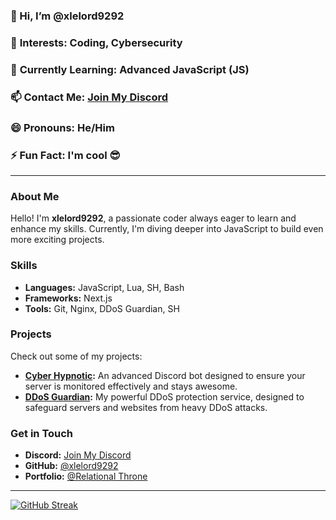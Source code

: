 ### 👋 Hi, I’m **@xlelord9292**
### 👀 **Interests:** Coding, Cybersecurity
### 🌱 **Currently Learning:** Advanced JavaScript (JS)
### 📫 **Contact Me:** [Join My Discord](https://discord.gg/yvb9QQywFk)
### 😄 **Pronouns:** He/Him
### ⚡ **Fun Fact:** I'm cool 😎

---

### **About Me**

Hello! I'm **xlelord9292**, a passionate coder always eager to learn and enhance my skills. Currently, I'm diving deeper into JavaScript to build even more exciting projects.

### **Skills**
- **Languages:** JavaScript, Lua, SH, Bash
- **Frameworks:** Next.js
- **Tools:** Git, Nginx, DDoS Guardian, SH

### **Projects**
Check out some of my projects:
- **[Cyber Hypnotic](https://discord.com/oauth2/authorize?client_id=988318259457716304&permissions=8&scope=bot):** An advanced Discord bot designed to ensure your server is monitored effectively and stays awesome.
- **[DDoS Guardian](https://ddos-guardian.xyz/):** My powerful DDoS protection service, designed to safeguard servers and websites from heavy DDoS attacks.

### **Get in Touch**
- **Discord:** [Join My Discord](https://discord.gg/yvb9QQywFk)
- **GitHub:** [@xlelord9292](https://github.com/xlelord9292)
- **Portfolio:** [@Relational Throne](https://relational-throne.xyz/)

---

[![GitHub Streak](https://streak-stats.demolab.com?user=xlelord9292&theme=dark&hide_border=true)](https://git.io/streak-stats)
